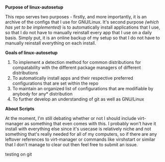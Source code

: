 **Purpose of linux-autosetup**

This repo serves two purposes - firstly, and more importantly, it is an archive of the configs that I use for GNU/Linux. It's second purpose *(which has yet to be implemented)* is to automatically install applications that I use, so that I do not have to manually reinstall every app that I use on a daily basis. Simply put, it is an online backup of my setup so that I do not have to manually reinstall everything on each install.

**Goals of linux-autosetup**
1. To implement a detection method for common distributions for compatability with the different package managers of different distributions
2. To automatically install apps and their respective preferred configurations that are set within the repo
3. To maintain an organized list of configurations that are modifiable by anybody for any* distribution
4. To further develop an understanding of git as well as GNU/Linux

**About Scripts**

At the moment, I'm still debating whether or not I should include virt-manager as something that even comes with this. I probably won't have it install with everything else since it's usecase is relatively niche and not something that's really needed for all of my computers, so if there are any leftover references to virt-manager or commands like virshstart or similar that I don't manage to clear out then feel free to submit an issue. 

testing on git